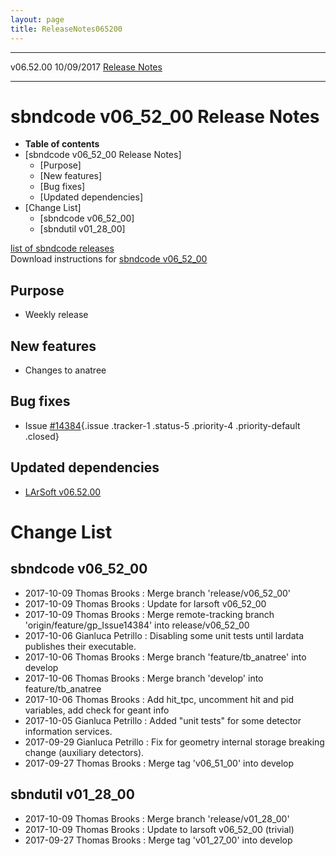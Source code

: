 ```yaml
---
layout: page
title: ReleaseNotes065200
---
```


  ----------- ------------ -- -- ------------------------------------------------------
  v06.52.00   10/09/2017         [Release Notes](ReleaseNotes065200.html)
  ----------- ------------ -- -- ------------------------------------------------------



sbndcode v06\_52\_00 Release Notes
======================================================================================

-   **Table of contents**
-   [sbndcode v06\_52\_00 Release
    Notes]
    -   [Purpose]
    -   [New features]
    -   [Bug fixes]
    -   [Updated dependencies]
-   [Change List]
    -   [sbndcode v06\_52\_00]
    -   [sbndutil v01\_28\_00]

[list of sbndcode
releases](List_of_SBND_code_releases.html)\
Download instructions for [sbndcode
v06\_52\_00](http://scisoft.fnal.gov/scisoft/bundles/sbnd/v06_52_00/sbndcode-v06_52_00.html)



Purpose
----------------------------------

-   Weekly release



New features
--------------------------------------------

-   Changes to anatree



Bug fixes
--------------------------------------

-   Issue
    [\#14384](/redmine/issues/14384 "Bug: Copy of the Geometry object does not behave as the original one (Closed)"){.issue
    .tracker-1 .status-5 .priority-4 .priority-default .closed}



Updated dependencies
------------------------------------------------------------

-   [LArSoft
    v06.52.00](https://cdcvs.fnal.gov/redmine/projects/larsoft/wiki/ReleaseNotes065200)



Change List
==========================================



sbndcode v06\_52\_00
----------------------------------------------------------

-   2017-10-09 Thomas Brooks : Merge branch \'release/v06\_52\_00\'
-   2017-10-09 Thomas Brooks : Update for larsoft v06\_52\_00
-   2017-10-09 Thomas Brooks : Merge remote-tracking branch
    \'origin/feature/gp\_Issue14384\' into release/v06\_52\_00
-   2017-10-06 Gianluca Petrillo : Disabling some unit tests until
    lardata publishes their executable.
-   2017-10-06 Thomas Brooks : Merge branch \'feature/tb\_anatree\' into
    develop
-   2017-10-06 Thomas Brooks : Merge branch \'develop\' into
    feature/tb\_anatree
-   2017-10-06 Thomas Brooks : Add hit\_tpc, uncomment hit and pid
    variables, add check for geant info
-   2017-10-05 Gianluca Petrillo : Added \"unit tests\" for some
    detector information services.
-   2017-09-29 Gianluca Petrillo : Fix for geometry internal storage
    breaking change (auxiliary detectors).
-   2017-09-27 Thomas Brooks : Merge tag \'v06\_51\_00\' into develop



sbndutil v01\_28\_00
----------------------------------------------------------

-   2017-10-09 Thomas Brooks : Merge branch \'release/v01\_28\_00\'
-   2017-10-09 Thomas Brooks : Update to larsoft v06\_52\_00 (trivial)
-   2017-09-27 Thomas Brooks : Merge tag \'v01\_27\_00\' into develop
